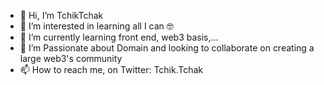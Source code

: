 - 👋 Hi, I’m TchikTchak
- 👀 I’m interested in learning all I can 🤓
- 🌱 I’m currently learning front end, web3 basis,...
- 💞️ I’m Passionate about Domain and looking to collaborate on creating a large web3's community
- 📫 How to reach me, on Twitter: Tchik.Tchak
<!---
TchikTchakX/TchikTchakX is a ✨ special ✨ repository because its `README.md` (this file) appears on your GitHub profile.
You can click the Preview link to take a look at your changes.
--->
